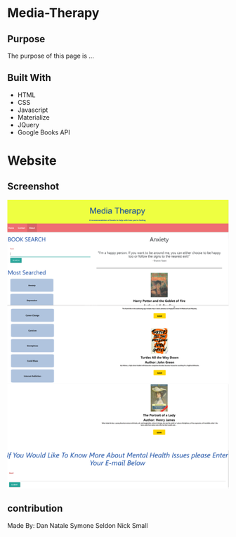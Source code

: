 # Media-Therapy

## Purpose
The purpose of this page is ...

## Built With
* HTML
* CSS
* Javascript
* Materialize
* JQuery
* Google Books API

# Website


## Screenshot
![!Mobil-Therapy Screenshot](assets/images/Screenshot_1.png)
![!Mobil-Therapy Screenshot](assets/images/Screenshot-2.png)
![!Mobil-Therapy Screenshot](assets/images/Screenshot_3.png)

## contribution
Made By: 
Dan Natale
Symone Seldon
Nick Small
